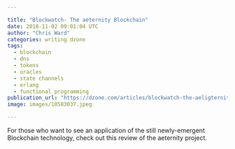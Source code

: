 ```yaml
---

title: "Blockwatch- The aeternity Blockchain"
date: 2018-11-02 09:01:04 UTC
author: "Chris Ward"
categories: writing dzone
tags:
  - blockchain
  - dns
  - tokens
  - oracles
  - state channels
  - erlang
  - functional programming
publication_url: "https://dzone.com/articles/blockwatch-the-aeligternity-blockchain"
image: images/10583037.jpeg

---
```

For those who want to see an application of the still newly-emergent Blockchain technology, check out this review of the aeternity project.

